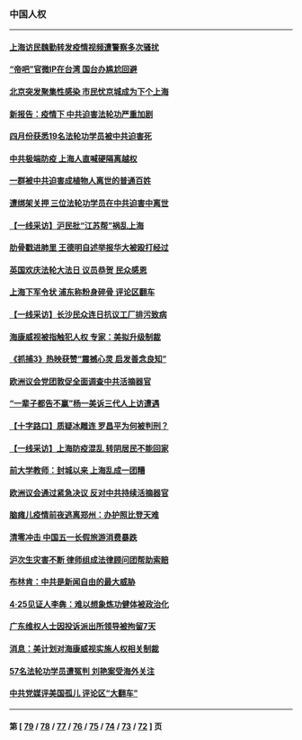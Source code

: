 ### 中国人权
---
#### [上海访民魏勤转发疫情视频遭警察多次骚扰](../../pages/ncid278/n13733148.md) 
#### [“帝吧”官微IP在台湾 国台办尴尬回避](../../pages/ncid278/n13733056.md) 
#### [北京突发聚集性感染 市民忧京城成为下个上海](../../pages/ncid278/n13732920.md) 
#### [新报告：疫情下 中共迫害法轮功严重加剧](../../pages/ncid278/n13732612.md) 
#### [四月份获悉19名法轮功学员被中共迫害死](../../pages/ncid278/n13731456.md) 
#### [中共极端防疫 上海人直喊硬隔离越权](../../pages/ncid278/n13732359.md) 
#### [一群被中共迫害成植物人离世的普通百姓](../../pages/ncid278/n13730316.md) 
#### [遭绑架关押 三位法轮功学员在中共迫害中离世](../../pages/ncid278/n13727134.md) 
#### [【一线采访】沪民批“江苏帮”祸乱上海](../../pages/ncid278/n13731242.md) 
#### [肋骨戳进肺里 王德明自述举报华大被殴打经过](../../pages/ncid278/n13730815.md) 
#### [英国欢庆法轮大法日 议员恭贺 民众感恩](../../pages/ncid278/n13730266.md) 
#### [上海下军令状 浦东称粉身碎骨 评论区翻车](../../pages/ncid278/n13729974.md) 
#### [【一线采访】长沙民众连日抗议工厂排污致病](../../pages/ncid278/n13729392.md) 
#### [海康威视被指触犯人权 专家：美拟升级制裁](../../pages/ncid278/n13729009.md) 
#### [《抓捕3》热映获赞“震撼心灵 启发善念良知”](../../pages/ncid278/n13729129.md) 
#### [欧洲议会党团敦促全面调查中共活摘器官](../../pages/ncid278/n13729021.md) 
#### [“一辈子都告不赢”杨一美诉三代人上访遭遇](../../pages/ncid278/n13728969.md) 
#### [【十字路口】质疑冰雕连 罗昌平为何被判刑？](../../pages/ncid278/n13728739.md) 
#### [【一线采访】上海防疫混乱 转阴居民不能回家](../../pages/ncid278/n13728726.md) 
#### [前大学教师：封城以来 上海乱成一团糟](../../pages/ncid278/n13728515.md) 
#### [欧洲议会通过紧急决议 反对中共持续活摘器官](../../pages/ncid278/n13728211.md) 
#### [脑瘫儿疫情前夜逃离郑州：办护照比登天难](../../pages/ncid278/n13728232.md) 
#### [清零冲击 中国五一长假旅游消费暴跌](../../pages/ncid278/n13727808.md) 
#### [沪次生灾害不断 律师组成法律顾问团帮助索赔](../../pages/ncid278/n13727729.md) 
#### [布林肯：中共是新闻自由的最大威胁](../../pages/ncid278/n13727223.md) 
#### [4‧25见证人李犇：难以想象炼功健体被政治化](../../pages/ncid278/n13726951.md) 
#### [广东维权人士因投诉派出所领导被拘留7天](../../pages/ncid278/n13727127.md) 
#### [消息：美计划对海康威视实施人权相关制裁](../../pages/ncid278/n13727090.md) 
#### [57名法轮功学员遭冤判 刘艳案受海外关注](../../pages/ncid278/n13726210.md) 
#### [中共党媒评美国孤儿 评论区“大翻车”](../../pages/ncid278/n13726953.md) 

---
#### 第 [ [79](./79.md) / [78](./78.md) / [77](./77.md) / [76](./76.md) / [75](./75.md) / [74](./74.md) / [73](./73.md) / [72](./72.md) ] 页
